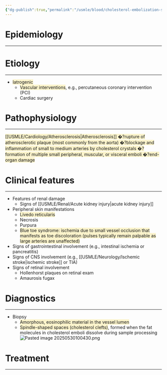 ```yaml
---
{"dg-publish":true,"permalink":"/usmle/blood/cholesterol-embolization-syndrome/"}
---
```


# Epidemiology
---


# Etiology
---
- <span style="background:rgba(240, 200, 0, 0.2)">Iatrogenic</span> 
	- <span style="background:rgba(240, 200, 0, 0.2)">Vascular interventions</span>, e.g., percutaneous coronary intervention (PCI)
	- Cardiac surgery

# Pathophysiology
---
<span style="background:rgba(240, 200, 0, 0.2)">[[USMLE/Cardiology/Atherosclerosis\|Atherosclerosis]] �?rupture of atherosclerotic plaque (most commonly from the aorta) �?blockage and inflammation of small to medium arteries by cholesterol crystals �?formation of multiple small peripheral, muscular, or visceral emboli �?end-organ damage</span>

# Clinical features
---
- Features of renal damage
	- Signs of [[USMLE/Renal/Acute kidney injury\|acute kidney injury]]
- Peripheral skin manifestations 
	- <span style="background:rgba(240, 200, 0, 0.2)">Livedo reticularis</span>
	- Necrosis
	- Purpura
	- <span style="background:rgba(240, 200, 0, 0.2)">Blue toe syndrome: ischemia due to small vessel occlusion that manifests as toe discoloration (pulses typically remain palpable as large arteries are unaffected)</span>
- Signs of gastrointestinal involvement (e.g., intestinal ischemia or pancreatitis)
- Signs of CNS involvement (e.g., [[USMLE/Neurology/Ischemic stroke\|ischemic stroke]] or TIA)
- Signs of retinal involvement
	- Hollenhorst plaques on retinal exam
	- Amaurosis fugax

# Diagnostics
---
- Biopsy 
	- <span style="background:rgba(240, 200, 0, 0.2)">Amorphous, eosinophilic material in the vessel lumen</span>
	- <span style="background:rgba(240, 200, 0, 0.2)">Spindle-shaped spaces (cholesterol clefts)</span>, formed when the fat molecules in cholesterol emboli dissolve during sample processing![Pasted image 20250530100430.png](/img/user/appendix/Pasted%20image%2020250530100430.png)

# Treatment
---


